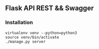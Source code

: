 ## Flask API REST && Swagger

### Installation

```
virtualenv venv --python=python3
source venv/bin/activate
./manage.py server
```
